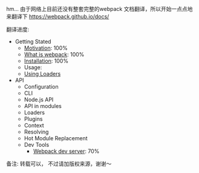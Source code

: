 hm... 由于网络上目前还没有整套完整的webpack 文档翻译，所以开始一点点地来翻译下 https://webpack.github.io/docs/


翻译进度:
<ul>
	<li>
		Getting Stated
		<ul>
			<li><a href="getting started/motivation/README.md">Motivation</a>: 100%</li>
			<li><a href="getting started/what is webpack/README.md">What is webpack</a>: 100%</li>
			<li><a href="getting started/installation/README.md">Installation</a>: 100%</li>
			<li>Usage:</li>
			<li><a href="getting started/using loaders/README.md">Using Loaders</a></li>
		</ul>
	</li>
	<li>
		API
		<ul>
			<li>Configuration</li>
			<li>CLI</li>
			<li>Node.js API</li>
			<li>API in modules</li>
			<li>Loaders</li>
			<li>Plugins</li>
			<li>Context</li>
			<li>Resolving</li>
			<li>Hot Module Replacement</li>
			<li>
				Dev Tools
				<ul>
					<li><a href="api/webpack-dev-server/README.md">Webpack dev server</a>: 70%</li>
				</ul>
			</li>
		</ul>
	</li>
</ul>

备注:
转载可以， 不过请加版权来源，谢谢～